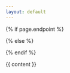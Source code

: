```yaml
---
layout: default
---
```


{% if page.endpoint %}
    <div class="container story" data-query-endpoint="{{ page.endpoint }}" data-query-output="{{ page.output }}">
{% else %}
  <!-- Fallback to default labs endpoint -->
  <div class="container story" data-query-endpoint="https://data.labs.pdok.nl/sparql/" data-query-output="{{ page.output }}">
{% endif %}

{{ content }}

</div>
<script type="text/javascript">
{% if page.basemap %}
YASGUI.YASR.plugins.leaflet.defaults.defaultMap = "{{ page.basemap }}";
{% else %}
YASGUI.YASR.plugins.leaflet.defaults.defaultMap = "nlmaps";
{% endif %}
YASGUI.sparqlStories();
</script>

<style>
.google-visualization-table .gradient {
  color: black;
  font-family: inherit;
}

header {
  display: none;
}

.wrapper {
    width: 95%;
}

section {
  margin-left: 50px;
  // margin-right: 50px;
}
</style>
